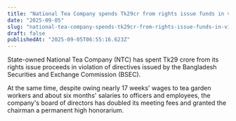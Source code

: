 ```yaml
---
title: "National Tea Company spends Tk29cr from rights issue funds in violation of law"
date: "2025-09-05"
slug: "national-tea-company-spends-tk29cr-from-rights-issue-funds-in-violation-of-law"
draft: false
publishedAt: "2025-09-05T06:55:16.623Z"
---
```


State-owned National Tea Company (NTC) has spent Tk29 crore from its rights issue proceeds in violation of directives issued by the Bangladesh Securities and Exchange Commission (BSEC).

At the same time, despite owing nearly 17 weeks' wages to tea garden workers and about six months' salaries to officers and employees, the company's board of directors has doubled its meeting fees and granted the chairman a permanent high honorarium.
